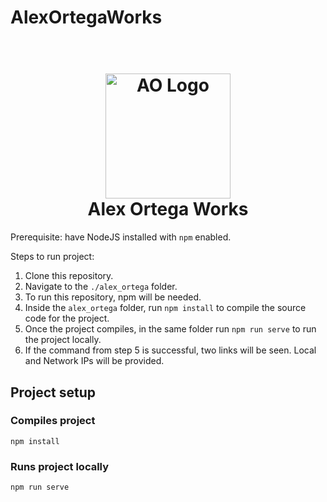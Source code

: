 # AlexOrtegaWorks

<h1 align="center"> 
  <br>
  <img src="/alex_ortega/public/assets/ao.png" alt="AO Logo" width="200"></a>
  <br>
  Alex Ortega Works
  <br>
  </h1>

Prerequisite: have NodeJS installed with `npm` enabled.

Steps to run project: 
1. Clone this repository.
2. Navigate to the `./alex_ortega` folder.
3. To run this repository, npm will be needed. 
4. Inside the `alex_ortega` folder, run `npm install` to compile the source code for the project.
5. Once the project compiles, in the same folder run `npm run serve` to run the project locally. 
6. If the command from step 5 is successful, two links will be seen. Local and Network IPs will be provided. 

## Project setup
### Compiles project
```
npm install
```

### Runs project locally
```
npm run serve
```


